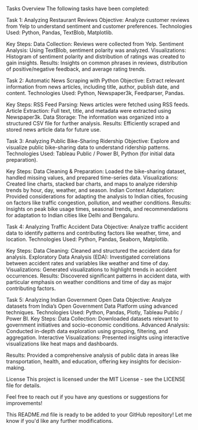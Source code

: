 Tasks Overview
The following tasks have been completed:

Task 1: Analyzing Restaurant Reviews
Objective: Analyze customer reviews from Yelp to understand sentiment and customer preferences.
Technologies Used: Python, Pandas, TextBlob, Matplotlib.

Key Steps:
Data Collection: Reviews were collected from Yelp.
Sentiment Analysis: Using TextBlob, sentiment polarity was analyzed.
Visualizations: Histogram of sentiment polarity and distribution of ratings was created to gain insights.
Results: Insights on common phrases in reviews, distribution of positive/negative feedback, and average rating trends.

Task 2: Automatic News Scraping with Python
Objective: Extract relevant information from news articles, including title, author, publish date, and content.
Technologies Used: Python, Newspaper3k, Feedparser, Pandas.

Key Steps:
RSS Feed Parsing: News articles were fetched using RSS feeds.
Article Extraction: Full text, title, and metadata were extracted using Newspaper3k.
Data Storage: The information was organized into a structured CSV file for further analysis.
Results: Efficiently scraped and stored news article data for future use.

Task 3: Analyzing Public Bike-Sharing Ridership
Objective: Explore and visualize public bike-sharing data to understand ridership patterns.
Technologies Used: Tableau Public / Power BI, Python (for initial data preparation).

Key Steps:
Data Cleaning & Preparation: Loaded the bike-sharing dataset, handled missing values, and prepared time-series data.
Visualizations: Created line charts, stacked bar charts, and maps to analyze ridership trends by hour, day, weather, and season.
Indian Context Adaptation: Provided considerations for adapting the analysis to Indian cities, focusing on factors like traffic congestion, pollution, and weather conditions.
Results: Insights on peak bike usage times, seasonal trends, and recommendations for adaptation to Indian cities like Delhi and Bengaluru.

Task 4: Analyzing Traffic Accident Data
Objective: Analyze traffic accident data to identify patterns and contributing factors like weather, time, and location.
Technologies Used: Python, Pandas, Seaborn, Matplotlib.

Key Steps:
Data Cleaning: Cleaned and structured the accident data for analysis.
Exploratory Data Analysis (EDA): Investigated correlations between accident rates and variables like weather and time of day.
Visualizations: Generated visualizations to highlight trends in accident occurrences.
Results: Discovered significant patterns in accident data, with particular emphasis on weather conditions and time of day as major contributing factors.

Task 5: Analyzing Indian Government Open Data
Objective: Analyze datasets from India’s Open Government Data Platform using advanced techniques.
Technologies Used: Python, Pandas, Plotly, Tableau Public / Power BI.
Key Steps:
Data Collection: Downloaded datasets relevant to government initiatives and socio-economic conditions.
Advanced Analysis: Conducted in-depth data exploration using grouping, filtering, and aggregation.
Interactive Visualizations: Presented insights using interactive visualizations like heat maps and dashboards.

Results: Provided a comprehensive analysis of public data in areas like transportation, health, and education, offering key insights for decision-making.

License
This project is licensed under the MIT License - see the LICENSE file for details.

Feel free to reach out if you have any questions or suggestions for improvements!

This README.md file is ready to be added to your GitHub repository! Let me know if you'd like any further modifications.

